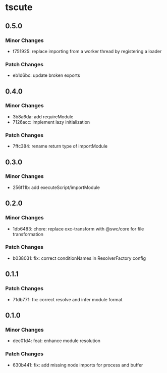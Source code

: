 # tscute

## 0.5.0

### Minor Changes

- f751925: replace importing from a worker thread by registering a loader

### Patch Changes

- eb1d6bc: update broken exports

## 0.4.0

### Minor Changes

- 3b8a6da: add requireModule
- 7126acc: implement lazy initialization

### Patch Changes

- 7ffc384: rename return type of importModule

## 0.3.0

### Minor Changes

- 256f11b: add executeScript/importModule

## 0.2.0

### Minor Changes

- 1db6483: chore: replace oxc-transform with @swc/core for file transformation

### Patch Changes

- b038031: fix: correct conditionNames in ResolverFactory config

## 0.1.1

### Patch Changes

- 71db771: fix: correct resolve and infer module format

## 0.1.0

### Minor Changes

- dec01d4: feat: enhance module resolution

### Patch Changes

- 630b441: fix: add missing node imports for process and buffer

